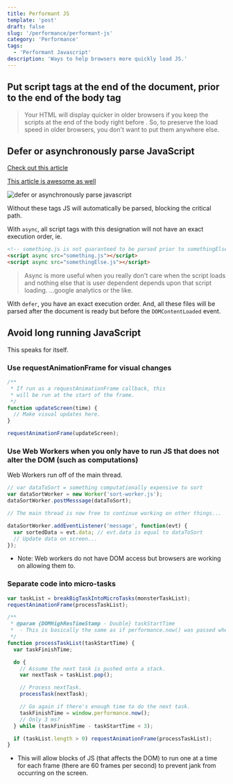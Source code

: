 ```yaml
---
title: Performant JS
template: 'post'
draft: false
slug: '/performance/performant-js'
category: 'Performance'
tags:
  - 'Performant Javascript'
description: 'Ways to help browsers more quickly load JS.'
---
```


## Put script tags at the end of the document, prior to the end of the body tag

> Your HTML will display quicker in older browsers if you keep the scripts at the end of the body right before </body>. So, to preserve the load speed in older browsers, you don't want to put them anywhere else.

## Defer or asynchronously parse JavaScript

[Check out this article](https://flaviocopes.com/javascript-async-defer/)

[This article is awesome as well](https://javascript.info/script-async-defer)

![defer or asynchronously parse javascript](https://i.stack.imgur.com/wfL82.png)

Without these tags JS will automatically be parsed, blocking the critical path.

With `async`, all script tags with this designation will not have an exact execution order, ie.

```html
<!-- something.js is not guaranteed to be parsed prior to somethingElse.js -->
<script async src="something.js"></script>
<script async src="somethingElse.js"></script>
```

> Async is more useful when you really don't care when the script loads and nothing else that is user dependent depends upon that script loading. ...google analytics or the like.

With `defer`, you have an exact execution order. And, all these files will be parsed after the document is ready but before the `DOMContentLoaded` event.

## Avoid long running JavaScript

This speaks for itself.

### Use requestAnimationFrame for visual changes

```js
/**
 * If run as a requestAnimationFrame callback, this
 * will be run at the start of the frame.
 */
function updateScreen(time) {
  // Make visual updates here.
}

requestAnimationFrame(updateScreen);
```

### Use Web Workers when you only have to run JS that does not alter the DOM (such as computations)

Web Workers run off of the main thread.

```js
// var dataToSort = something computationally expensive to sort
var dataSortWorker = new Worker('sort-worker.js');
dataSortWorker.postMesssage(dataToSort);

// The main thread is now free to continue working on other things...

dataSortWorker.addEventListener('message', function(evt) {
  var sortedData = evt.data; // evt.data is equal to dataToSort
  // Update data on screen...
});
```

- Note: Web workers do not have DOM access but browsers are working on allowing them to.

### Separate code into micro-tasks

```js
var taskList = breakBigTaskIntoMicroTasks(monsterTaskList);
requestAnimationFrame(processTaskList);

/**
 * @param {DOMHighResTimeStamp - Double} taskStartTime
 *  - This is basically the same as if performance.now() was passed when the function was run
 */
function processTaskList(taskStartTime) {
  var taskFinishTime;

  do {
    // Assume the next task is pushed onto a stack.
    var nextTask = taskList.pop();

    // Process nextTask.
    processTask(nextTask);

    // Go again if there's enough time to do the next task.
    taskFinishTime = window.performance.now();
    // Only 3 ms?
  } while (taskFinishTime - taskStartTime < 3);

  if (taskList.length > 0) requestAnimationFrame(processTaskList);
}
```

- This will allow blocks of JS (that affects the DOM) to run one at a time for each frame (there are 60 frames per second) to prevent jank from occurring on the screen.

